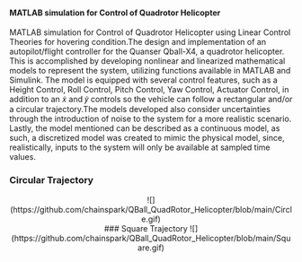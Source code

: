 #### MATLAB simulation for Control of Quadrotor Helicopter

MATLAB simulation for Control of Quadrotor Helicopter using Linear Control Theories for hovering condition.The design and implementation of an autopilot/flight controller for the Quanser Qball-X4, a quadrotor helicopter. This is accomplished by developing nonlinear and linearized mathematical models to represent the system, utilizing functions available in MATLAB and Simulink. The model is equipped with several control features, such as a Height Control, Roll Control, Pitch Control, Yaw Control, Actuator Control, in addition to an 𝑥̇ and 𝑦̇ controls so the vehicle can follow a rectangular and/or a circular trajectory.The models developed also consider uncertainties through the introduction of noise to the system for a more realistic scenario. Lastly, the model mentioned can be described as a continuous model, as such, a discretized model was created to mimic the physical model, since, realistically, inputs to the system will only be available at sampled time values.


### Circular Trajectory
<div align = "center">
![](https://github.com/chainspark/QBall_QuadRotor_Helicopter/blob/main/Circle.gif)
</div>

<div align = "center">
### Square Trajectory
![](https://github.com/chainspark/QBall_QuadRotor_Helicopter/blob/main/Square.gif)
</div>
